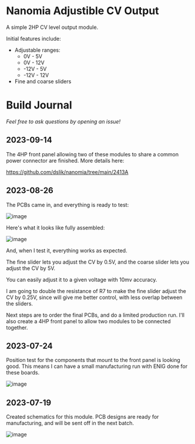 # Nanomia Adjustible CV Output

A simple 2HP CV level output module.

Initial features include:
- Adjustable ranges:
   - 0V - 5V
   - 0V - 12V
   - -12V - 5V
   - -12V - 12V
- Fine and coarse sliders 

# Build Journal

_Feel free to ask questions by opening an issue!_

## 2023-09-14

The 4HP front panel allowing two of these modules to share a common power connector are finished. More details here:

https://github.com/dslik/nanomia/tree/main/2413A

## 2023-08-26

The PCBs came in, and everything is ready to test:

![image](https://github.com/dslik/nanomia/assets/5757591/2f369cf3-e923-49e1-9c69-2512ec98e53e)

Here's what it looks like fully assembled:

![image](https://github.com/dslik/nanomia/assets/5757591/10e03563-5e07-461c-a9cc-3035f6d61ba2)

And, when I test it, everything works as expected.

The fine slider lets you adjust the CV by 0.5V, and the coarse slider lets you adjust the CV by 5V.

You can easily adjust it to a given voltage with 10mv accuracy.

I am going to double the resistance of R7 to make the fine slider adjust the CV by 0.25V, since will give me better control, with less overlap between the sliders.

Next steps are to order the final PCBs, and do a limited production run. I'll also create a 4HP front panel to allow two modules to be connected together.

## 2023-07-24

Position test for the components that mount to the front panel is looking good. This means I can have a small manufacturing run with ENIG done for these boards.

![image](https://github.com/dslik/nanomia/assets/5757591/468ffc6f-8263-4340-b1de-228c66327851)

## 2023-07-19

Created schematics for this module. PCB designs are ready for manufacturing, and will be sent off in the next batch.

![image](https://github.com/dslik/nanomia/assets/5757591/ba6bf140-deba-4671-b7e3-88d814f3e0d4)
